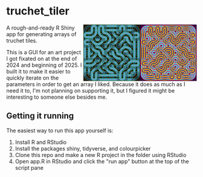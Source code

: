 # truchet_tiler
<img src="www/panel_1.svg" align="right" height="150"/>
<img src="www/panel_2.svg" align="right" height="150"/>

A rough-and-ready R Shiny app for generating arrays of truchet tiles.

This is a GUI for an art project I got fixated on at the end of 2024 and beginning of 2025. I built it to make it easier to quickly iterate on the parameters in order to get an array I liked. Because it does as much as I need it to, I'm not planning on supporting it, but I figured it might be interesting to someone else besides me.

## Getting it running
The easiest way to run this app yourself is:

1) Install R and RStudio
2) Install the packages shiny, tidyverse, and colourpicker
3) Clone this repo and make a new R project in the folder using RStudio
4) Open app.R in RStudio and click the "run app" button at the top of the script pane
